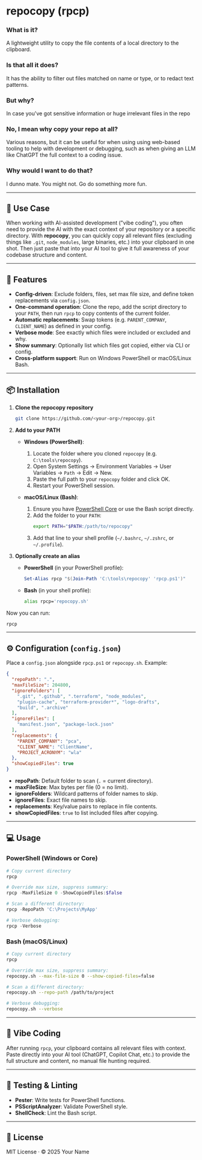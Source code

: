 # repocopy (rpcp)

### What is it?
A lightweight utility to copy the file contents of a local directory to the clipboard.

### Is that all it does?
It has the ability to filter out files matched on name or type, or to redact text patterns.

### But why?
In case you've got sensitive information or huge irrelevant files in the repo

### No, I mean why copy your repo at all?
Various reasons, but it can be useful for when using using web-based tooling to help with development or debugging, such as when giving an LLM like ChatGPT the full context to a coding issue.

### Why would I want to do that?
I dunno mate. You might not. Go do something more fun.

---

## 🎯 Use Case

When working with AI-assisted development ("vibe coding"), you often need to provide the AI with the exact context of your repository or a specific directory. With **repocopy**, you can quickly copy all relevant files (excluding things like `.git`, `node_modules`, large binaries, etc.) into your clipboard in one shot. Then just paste that into your AI tool to give it full awareness of your codebase structure and content.

---

## 🚀 Features

- **Config-driven**: Exclude folders, files, set max file size, and define token replacements via `config.json`.
- **One-command operation**: Clone the repo, add the script directory to your `PATH`, then run `rpcp` to copy contents of the current folder.
- **Automatic replacements**: Swap tokens (e.g. `PARENT_COMPANY`, `CLIENT_NAME`) as defined in your config.
- **Verbose mode**: See exactly which files were included or excluded and why.
- **Show summary**: Optionally list which files got copied, either via CLI or config.
- **Cross-platform support**: Run on Windows PowerShell or macOS/Linux Bash.

---

## 📦 Installation

1. **Clone the repocopy repository**

   ```bash
   git clone https://github.com/<your-org>/repocopy.git
   ```

2. **Add to your PATH**

   - **Windows (PowerShell)**:
     1. Locate the folder where you cloned `repocopy` (e.g. `C:\tools\repocopy`).
     2. Open System Settings → Environment Variables → User Variables → `Path` → Edit → New.
     3. Paste the full path to your `repocopy` folder and click OK.
     4. Restart your PowerShell session.

   - **macOS/Linux (Bash)**:
     1. Ensure you have [PowerShell Core](https://github.com/PowerShell/PowerShell) or use the Bash script directly.
     2. Add the folder to your `PATH`: 
        ```bash
        export PATH="$PATH:/path/to/repocopy"
        ```
     3. Add that line to your shell profile (`~/.bashrc`, `~/.zshrc`, or `~/.profile`).

3. **Optionally create an alias**

   - **PowerShell** (in your PowerShell profile):
     ```powershell
     Set-Alias rpcp "$(Join-Path 'C:\tools\repocopy' 'rpcp.ps1')"
     ```
   - **Bash** (in your shell profile):
     ```bash
     alias rpcp='repocopy.sh'
     ```

Now you can run:

```bash
rpcp
```

---

## ⚙️ Configuration (`config.json`)

Place a `config.json` alongside `rpcp.ps1` or `repocopy.sh`. Example:

```json
{
  "repoPath": ".",
  "maxFileSize": 204800,
  "ignoreFolders": [
    ".git", ".github", ".terraform", "node_modules",
    "plugin-cache", "terraform-provider*", "logo-drafts",
    "build", ".archive"
  ],
  "ignoreFiles": [
    "manifest.json", "package-lock.json"
  ],
  "replacements": {
    "PARENT_COMPANY": "pca",
    "CLIENT_NAME": "ClientName",
    "PROJECT_ACRONYM": "wla"
  },
  "showCopiedFiles": true
}
```

- **repoPath**: Default folder to scan (`.` = current directory).
- **maxFileSize**: Max bytes per file (0 = no limit).
- **ignoreFolders**: Wildcard patterns of folder names to skip.
- **ignoreFiles**: Exact file names to skip.
- **replacements**: Key/value pairs to replace in file contents.
- **showCopiedFiles**: `true` to list included files after copying.

---

## 💻 Usage

### PowerShell (Windows or Core)

```powershell
# Copy current directory
rpcp

# Override max size, suppress summary:
rpcp -MaxFileSize 0 -ShowCopiedFiles:$false

# Scan a different directory:
rpcp -RepoPath 'C:\Projects\MyApp'

# Verbose debugging:
rpcp -Verbose
```

### Bash (macOS/Linux)

```bash
# Copy current directory
rpcp

# Override max size, suppress summary:
repocopy.sh --max-file-size 0 --show-copied-files=false

# Scan a different directory:
repocopy.sh --repo-path /path/to/project

# Verbose debugging:
repocopy.sh --verbose
```

---

## 🎯 Vibe Coding

After running `rpcp`, your clipboard contains all relevant files with context. Paste directly into your AI tool (ChatGPT, Copilot Chat, etc.) to provide the full structure and content, no manual file hunting required.

---

## 🧪 Testing & Linting

- **Pester**: Write tests for PowerShell functions.
- **PSScriptAnalyzer**: Validate PowerShell style.
- **ShellCheck**: Lint the Bash script.

---

## 📄 License

MIT License · © 2025 Your Name
